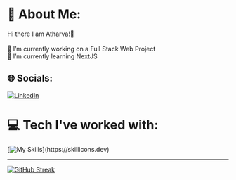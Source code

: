 # 💫 About Me:
Hi there I am Atharva!👋<br><br>🔭 I’m currently working on a Full Stack Web Project<br>🌱 I’m currently learning NextJS<br>

## 🌐 Socials:
[![LinkedIn](https://img.shields.io/badge/LinkedIn-%230077B5.svg?logo=linkedin&logoColor=white)](https://linkedin.com/in/https://www.linkedin.com/in/atharva-kulkarni-04789a225/) 

# 💻 Tech I've worked with:
[![My Skills](https://skillicons.dev/icons?i=html,css,js,bootstrap,c,cpp,java,git,heroku,materialui,mongodb,mysql,nodejs,express,firebase,php,postgres,postman,py,react,redux,tailwind,vite,vscode,)](https://skillicons.dev)


---

[![GitHub Streak](https://streak-stats.demolab.com?user=AtharvaK-15&theme=gotham&hide_border=true)](https://git.io/streak-stats)


